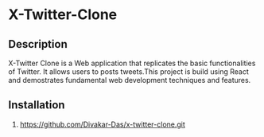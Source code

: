 # X-Twitter-Clone

## Description
X-Twitter Clone is a Web application that replicates the basic functionalities of Twitter. It allows users to posts tweets.This project is build using React and demostrates fundamental web development techniques and features.

## Installation

1. https://github.com/Divakar-Das/x-twitter-clone.git
